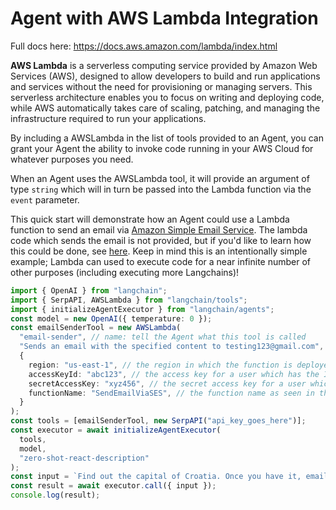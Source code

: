 # Agent with AWS Lambda Integration

Full docs here: https://docs.aws.amazon.com/lambda/index.html

**AWS Lambda** is a serverless computing service provided by Amazon Web Services (AWS), designed to allow developers to build and run applications and services without the need for provisioning or managing servers. This serverless architecture enables you to focus on writing and deploying code, while AWS automatically takes care of scaling, patching, and managing the infrastructure required to run your applications.

By including a AWSLambda in the list of tools provided to an Agent, you can grant your Agent the ability to invoke code running in your AWS Cloud for whatever purposes you need.

When an Agent uses the AWSLambda tool, it will provide an argument of type `string` which will in turn be passed into the Lambda function via the `event` parameter.

This quick start will demonstrate how an Agent could use a Lambda function to send an email via [Amazon Simple Email Service](https://aws.amazon.com/ses/). The lambda code which sends the email is not provided, but if you'd like to learn how this could be done, see [here](https://repost.aws/knowledge-center/lambda-send-email-ses). Keep in mind this is an intentionally simple example; Lambda can used to execute code for a near infinite number of other purposes (including executing more Langchains)!

```typescript
import { OpenAI } from "langchain";
import { SerpAPI, AWSLambda } from "langchain/tools";
import { initializeAgentExecutor } from "langchain/agents";
const model = new OpenAI({ temperature: 0 });
const emailSenderTool = new AWSLambda(
  "email-sender", // name: tell the Agent what this tool is called
  "Sends an email with the specified content to testing123@gmail.com", // description: tell the Agent precisely what the tool does
  {
    region: "us-east-1", // the region in which the function is deployed in the AWS cloud
    accessKeyId: "abc123", // the access key for a user which has the IAM permissions necessary to invoke the function
    secretAccessKey: "xyz456", // the secret access key for a user which has the IAM permissions necessary to invoke the function
    functionName: "SendEmailViaSES", // the function name as seen in the AWS Lambda console
  }
);
const tools = [emailSenderTool, new SerpAPI("api_key_goes_here")];
const executor = await initializeAgentExecutor(
  tools,
  model,
  "zero-shot-react-description"
);
const input = `Find out the capital of Croatia. Once you have it, email the answer to testing123@gmail.com.`;
const result = await executor.call({ input });
console.log(result);
```
